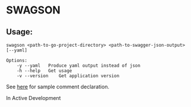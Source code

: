 SWAGSON
======

Usage:
------

```
swagson <path-to-go-project-directory> <path-to-swagger-json-output> [--yaml]

Options:
	-y --yaml	Produce yaml output instead of json
	-h --help 	Get usage
	-v --version 	Get application version
```

See <a href="https://github.com/sfodje/swagson/tree/master/examples">here</a> for sample comment declaration.
 
In Active Development
